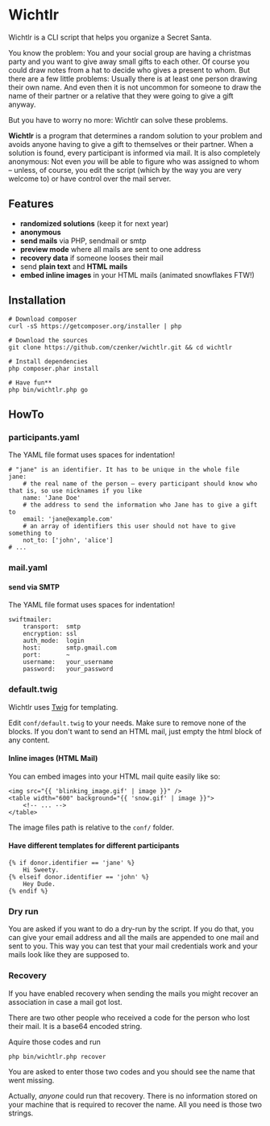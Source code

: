 Wichtlr
=====

Wichtlr is a CLI script that helps you organize a Secret Santa.

You know the problem: You and your social group are having a christmas party and you want to give away small
gifts to each other. Of course you could draw notes from a hat to decide who gives a present to whom. But
there are a few little problems: Usually there is at least one person drawing their own name. And even then
it is not uncommon for someone to draw the name of their partner or a relative that they were going to give
a gift anyway.

But you have to worry no more: Wichtlr can solve these problems.

**Wichtlr** is a program that determines a random solution to your problem and avoids anyone having to give a
gift to themselves or their partner. When a solution is found, every participant is informed via mail. It
is also completely anonymous: Not even *you* will be able to figure who was assigned to whom – unless,
of course, you edit the script (which by the way you are very welcome to) or have control over the mail server.

Features
------------

 * **randomized solutions** (keep it for next year)
 * **anonymous**
 * **send mails** via PHP, sendmail or smtp
 * **preview mode** where all mails are sent to one address
 * **recovery data** if someone looses their mail
 * send **plain text** and **HTML mails**
 * **embed inline images** in your HTML mails (animated snowflakes FTW!)

Installation
----------------

    # Download composer
    curl -sS https://getcomposer.org/installer | php

    # Download the sources
    git clone https://github.com/czenker/wichtlr.git && cd wichtlr

    # Install dependencies
    php composer.phar install

    # Have fun**
    php bin/wichtlr.php go

HowTo
----------
### participants.yaml

The YAML file format uses spaces for indentation!

    # "jane" is an identifier. It has to be unique in the whole file
    jane:
        # the real name of the person – every participant should know who that is, so use nicknames if you like
        name: 'Jane Doe'
        # the address to send the information who Jane has to give a gift to
        email: 'jane@example.com'
        # an array of identifiers this user should not have to give something to
        not_to: ['john', 'alice']
    # ...

### mail.yaml

#### send via SMTP

The YAML file format uses spaces for indentation!

    swiftmailer:
        transport:  smtp
        encryption: ssl
        auth_mode:  login
        host:       smtp.gmail.com
        port:       ~
        username:   your_username
        password:   your_password

### default.twig

Wichtlr uses [Twig](http://twig.sensiolabs.org/) for templating.

Edit `conf/default.twig` to your needs. Make sure to remove none of the blocks. If you don't want to send an HTML mail, just empty the html block of any content.

#### Inline images (HTML Mail)

You can embed images into your HTML mail quite easily like so:

    <img src="{{ 'blinking_image.gif' | image }}" />
    <table width="600" background="{{ 'snow.gif' | image }}">
        <!-- ... -->
    </table>

The image files path is relative to the `conf/` folder.

#### Have different templates for different participants

    {% if donor.identifier == 'jane' %}
        Hi Sweety.
    {% elseif donor.identifier == 'john' %}
        Hey Dude.
    {% endif %}


### Dry run

You are asked if you want to do a dry-run by the script. If you do that, you can give your email address and all
the mails are appended to one mail and sent to you. This way you can test that your mail credentials work and your
mails look like they are supposed to.

### Recovery

If you have enabled recovery when sending the mails you might recover an association in case a mail got lost.

There are two other people who received a code for the person who lost their mail. It is a base64 encoded string.

Aquire those codes and run

    php bin/wichtlr.php recover

You are asked to enter those two codes and you should see the name that went missing.

Actually, *anyone* could run that recovery. There is no information stored on your machine that is required to recover the name. All you need is those two strings.
